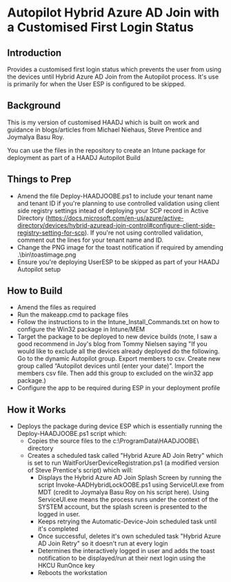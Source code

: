 # Autopilot Hybrid Azure AD Join with a Customised First Login Status
## Introduction
Provides a customised first login status which prevents the user from using the devices until Hybrid Azure AD Join from the Autopilot process. It's use is primarily for when the User ESP is configured to be skipped.

## Background
This is my version of customised HAADJ which is built on work and guidance in blogs/articles from Michael Niehaus, Steve Prentice and Joymalya Basu Roy.

You can use the files in the repository to create an Intune package for deployment as part of a HAADJ Autopilot Build

## Things to Prep

- Amend the file Deploy-HAADJOOBE.ps1 to include your tenant name and tenant ID if you're planning to use controlled validation using client side registry settings intead of deploying your SCP record in Active Directory (https://docs.microsoft.com/en-us/azure/active-directory/devices/hybrid-azuread-join-control#configure-client-side-registry-setting-for-scp). If you're not using controlled validation, comment out the lines for your tenant name and ID.
- Change the PNG image for the toast notification if required by amending .\bin\toastimage.png
- Ensure you're deploying UserESP to be skipped as part of your HAADJ Autopilot setup

## How to Build
- Amend the files as required
- Run the makeapp.cmd to package files
- Follow the instructions to in the Intune_Install_Commands.txt on how to configure the Win32 package in Intune/MEM
- Target the package to be deployed to new device builds (note, I saw a good recommend in Joy's blog from Tommy Nielsen saying "If you would like to exclude all the devices already deployed do the following. Go to the dynamic Autopilot group. Export members to csv. Create new group called “Autopilot devices until (enter your date)”. Import the members csv file. Then add this group to excluded on the win32 app package.)
- Configure the app to be required during ESP in your deployment profile

## How it Works
- Deploys the package during device ESP which is essentially running the Deploy-HAADJOOBE.ps1 script which:
  - Copies the source files to the c:\ProgramData\HAADJOOBE\ directory
  - Creates a scheduled task called "Hybrid Azure AD Join Retry" which is set to run WaitForUserDeviceRegistration.ps1 (a modified version of Steve Prentice's script) which will:
    - Displays the Hybrid Azure AD Join Splash Screen by running the script Invoke-AADHybridLockOOBE.ps1 using ServiceUI.exe from MDT (credit to Joymalya Basu Roy on his script here). Using ServiceUI.exe means the process runs under the context of the SYSTEM account, but the splash screen is presented to the logged in user.
    - Keeps retrying the Automatic-Device-Join scheduled task until it's completed
    - Once successful, deletes it's own scheduled task "Hybrid Azure AD Join Retry" so it doesn't run at every login
    - Determines the interactively logged in user and adds the toast notification to be displayed/run at their next login using the HKCU RunOnce key
    - Reboots the workstation

